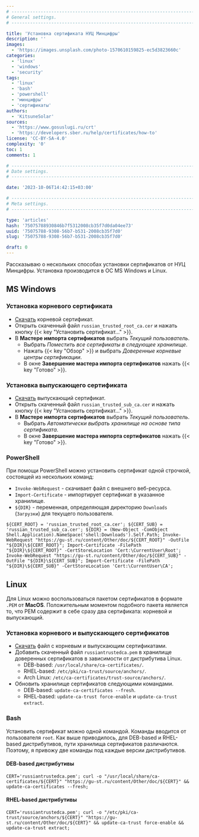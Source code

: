```yaml
---
# -------------------------------------------------------------------------------------------------------------------- #
# General settings.
# -------------------------------------------------------------------------------------------------------------------- #

title: 'Установка сертификата НУЦ Минцифры'
description: ''
images:
  - 'https://images.unsplash.com/photo-1570610159825-ec5d3823660c'
categories:
  - 'linux'
  - 'windows'
  - 'security'
tags:
  - 'linux'
  - 'bash'
  - 'powershell'
  - 'минцифры'
  - 'сертификаты'
authors:
  - 'KitsuneSolar'
sources:
  - 'https://www.gosuslugi.ru/crt'
  - 'https://developers.sber.ru/help/certificates/how-to'
license: 'CC-BY-SA-4.0'
complexity: '0'
toc: 1
comments: 1

# -------------------------------------------------------------------------------------------------------------------- #
# Date settings.
# -------------------------------------------------------------------------------------------------------------------- #

date: '2023-10-06T14:42:15+03:00'

# -------------------------------------------------------------------------------------------------------------------- #
# Meta settings.
# -------------------------------------------------------------------------------------------------------------------- #

type: 'articles'
hash: '75075788930846b7f5312008cb35f7d0da04ee73'
uuid: '75075788-9308-56b7-b531-2008cb35f7d0'
slug: '75075788-9308-56b7-b531-2008cb35f7d0'

draft: 0
---
```


Рассказываю о нескольких способах установки сертификатов от НУЦ Минцифры. Установка производится в ОС MS Windows и Linux.

<!--more-->

## MS Windows

### Установка корневого сертификата

- [Скачать](https://gu-st.ru/content/Other/doc/russian_trusted_root_ca.cer) корневой сертификат.
- Открыть скаченный файл `russian_trusted_root_ca.cer` и нажать кнопку {{< key "Установить сертификат..." >}}.
- В **Мастере импорта сертификатов** выбрать *Текущий пользователь*.
  - Выбрать *Поместить все сертификаты в следующее хранилище*.
  - Нажать {{< key "Обзор" >}} и выбрать *Доверенные корневые центры сертификации*.
  - В окне **Завершение мастера импорта сертификатов** нажать {{< key "Готово" >}}.

### Установка выпускающего сертификата

- [Скачать](https://gu-st.ru/content/Other/doc/russian_trusted_sub_ca.cer) выпускающий сертификат.
- Открыть скаченный файл `russian_trusted_sub_ca.cer` и нажать кнопку {{< key "Установить сертификат..." >}}.
- В **Мастере импорта сертификатов** выбрать *Текущий пользователь*.
  - Выбрать *Автоматически выбрать хранилище на основе типа сертификата*.
  - В окне **Завершение мастера импорта сертификатов** нажать {{< key "Готово" >}}.


### PowerShell

При помощи PowerShell можно установить сертификат одной строчкой, состоящей из нескольких команд:

- `Invoke-WebRequest` - скачивает файл с внешнего веб-ресурса.
- `Import-Certificate` - импортирует сертификат в указанное хранилище.
- `${DIR}` - переменная, определяющая директорию `Downloads` (`Загрузки`) для текущего пользователя.

```terminal {os="windows"}
${CERT_ROOT} = 'russian_trusted_root_ca.cer'; ${CERT_SUB} = 'russian_trusted_sub_ca.cer'; ${DIR} = (New-Object -ComObject Shell.Application).NameSpace('shell:Downloads').Self.Path; Invoke-WebRequest "https://gu-st.ru/content/Other/doc/${CERT_ROOT}" -OutFile "${DIR}\${CERT_ROOT}"; Import-Certificate -FilePath "${DIR}\${CERT_ROOT}" -CertStoreLocation 'Cert:\CurrentUser\Root'; Invoke-WebRequest "https://gu-st.ru/content/Other/doc/${CERT_SUB}" -OutFile "${DIR}\${CERT_SUB}"; Import-Certificate -FilePath "${DIR}\${CERT_SUB}" -CertStoreLocation 'Cert:\CurrentUser\CA';
```

## Linux

Для Linux можно воспользоваться пакетом сертификатов в формате `.PEM` от **MacOS**. Положительным моментом подобного пакета является то, что PEM содержит в себе сразу два сертификата: корневой и выпускающий.

### Установка корневого и выпускающего сертификатов

- [Скачать](https://gu-st.ru/content/Other/doc/russiantrustedca.pem) файл с корневым и выпускающим сертификатами.
- Добавить скаченный файл `russiantrustedca.pem` в хранилище доверенных сертификатов в зависимости от дистрибутива Linux.
  - DEB-based: `/usr/local/share/ca-certificates/`.
  - RHEL-based: `/etc/pki/ca-trust/source/anchors/`.
  - Arch Linux: `/etc/ca-certificates/trust-source/anchors/`.
- Обновить хранилище сертификатов следующими командами.
  - DEB-based: `update-ca-certificates --fresh`.
  - RHEL-based: `update-ca-trust force-enable` и `update-ca-trust extract`.

### Bash

Установить сертификат можно одной командой. Команды вводится от пользователя `root`. Как выше приводилось, для DEB-based и RHEL-based дистрибутивов, пути хранилища сертификатов различаются. Поэтому, я привожу две команды под каждые версии дистрибутивов.

#### DEB-based дистрибутивы

```terminal {os="linux"}
CERT='russiantrustedca.pem'; curl -o "/usr/local/share/ca-certificates/${CERT}" "https://gu-st.ru/content/Other/doc/${CERT}" && update-ca-certificates --fresh;
```

#### RHEL-based дистрибутивы

```terminal {os="linux"}
CERT='russiantrustedca.pem'; curl -o "/etc/pki/ca-trust/source/anchors/${CERT}" "https://gu-st.ru/content/Other/doc/${CERT}" && update-ca-trust force-enable && update-ca-trust extract;
```
